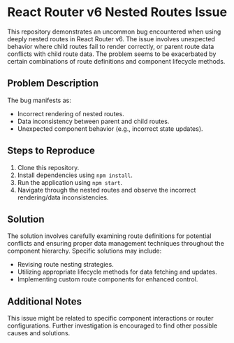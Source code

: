 # React Router v6 Nested Routes Issue

This repository demonstrates an uncommon bug encountered when using deeply nested routes in React Router v6.  The issue involves unexpected behavior where child routes fail to render correctly, or parent route data conflicts with child route data.  The problem seems to be exacerbated by certain combinations of route definitions and component lifecycle methods.

## Problem Description

The bug manifests as: 
* Incorrect rendering of nested routes.
* Data inconsistency between parent and child routes.
* Unexpected component behavior (e.g., incorrect state updates).

## Steps to Reproduce

1. Clone this repository.
2. Install dependencies using `npm install`.
3. Run the application using `npm start`.
4. Navigate through the nested routes and observe the incorrect rendering/data inconsistencies.

## Solution

The solution involves carefully examining route definitions for potential conflicts and ensuring proper data management techniques throughout the component hierarchy. Specific solutions may include:
* Revising route nesting strategies.
* Utilizing appropriate lifecycle methods for data fetching and updates.
* Implementing custom route components for enhanced control.

## Additional Notes

This issue might be related to specific component interactions or router configurations. Further investigation is encouraged to find other possible causes and solutions.
